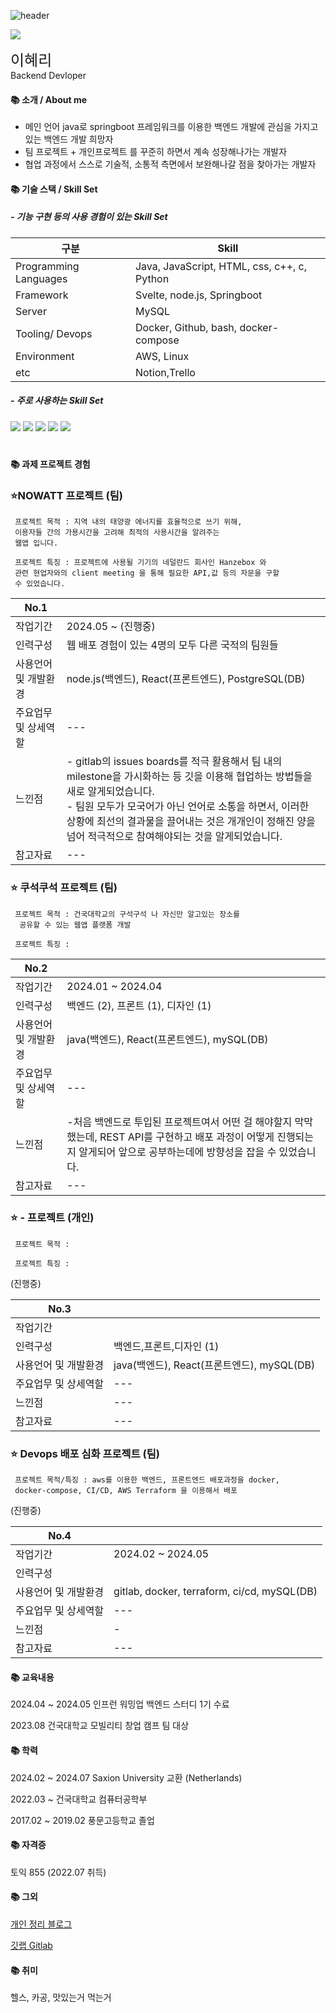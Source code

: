 ![header](https://capsule-render.vercel.app/api?type=wave&color=auto&text=Github%20Hyeri)

<!--horizontal divider(gradiant)-->
<img src="https://user-images.githubusercontent.com/73097560/115834477-dbab4500-a447-11eb-908a-139a6edaec5c.gif">


<span ><font size = "5"> 이혜리 </font> </span>
<br> Backend Devloper

#### 📚 소개 / About me

- 메인 언어 java로 springboot 프레임워크를 이용한 백엔드 개발에 관심을 가지고 있는 백엔드 개발 희망자
- 팀 프로젝트 + 개인프로젝트 를 꾸준히 하면서 계속 성장해나가는 개발자
- 협업 과정에서 스스로 기술적, 소통적 측면에서 보완해나갈 점을 찾아가는 개발자

#### 📚 기술 스택 / Skill Set

##### - 기능 구현 등의 사용 경험이 있는 Skill Set

| 구분 | Skill |
|---|---|
|Programming Languages |Java, JavaScript, HTML, css, c++, c, Python |
|Framework |Svelte, node.js, Springboot| 
| Server | MySQL |
|Tooling/ Devops |Docker, Github, bash, docker-compose |
|Environment |AWS, Linux |
|etc |Notion,Trello|

##### - 주로 사용하는 Skill Set

<img src="https://img.shields.io/badge/spring-6DB33F?style=for-the-badge&logo=spring&logoColor=white">
<img src="https://img.shields.io/badge/github-181717?style=for-the-badge&logo=github&logoColor=white">
<img src="https://img.shields.io/badge/mysql-4479A1?style=for-the-badge&logo=mysql&logoColor=white"> 
<img src="https://img.shields.io/badge/amazonaws-232F3E?style=for-the-badge&logo=amazonaws&logoColor=white"> 
<img src="https://img.shields.io/badge/node.js-339933?style=for-the-badge&logo=Node.js&logoColor=white">

<div align=center><h1> </h1></div>

#### 📚 과제 프로젝트 경험

### :star:NOWATT 프로젝트 (팀)

```
 프로젝트 목적 : 지역 내의 태양광 에너지를 효율적으로 쓰기 위해,
 이용자들 간의 가용시간을 고려해 최적의 사용시간을 알려주는
 웹앱 입니다.

 프로젝트 특징 : 프로젝트에 사용될 기기의 네덜란드 회사인 Hanzebox 와 
 관련 현업자와의 client meeting 을 통해 필요한 API,값 등의 자문을 구할 
 수 있었습니다.
```

| No.1 | |
|---|---|
|작업기간 | 2024.05 ~ (진행중) |
|인력구성 | 웹 배포 경험이 있는 4명의 모두 다른 국적의 팀원들|
|사용언어 및 개발환경 | node.js(백엔드), React(프론트엔드),  PostgreSQL(DB) | 
|주요업무 및 상세역할 | --- |
|느낀점 |- gitlab의 issues boards를 적극 활용해서 팀 내의 milestone을 가시화하는 등 깃을 이용해 협업하는 방법들을 새로 알게되었습니다.<br/>- 팀원 모두가 모국어가 아닌 언어로 소통을 하면서, 이러한 상황에 최선의 결과물을 끌어내는 것은 개개인이 정해진 양을 넘어 적극적으로 참여해야되는 것을 알게되었습니다.<br/> |
|참고자료 | --- |

### :star: 쿠석쿠석 프로젝트 (팀)

```
 프로젝트 목적 : 건국대학교의 구석구석 나 자신만 알고있는 장소를
  공유할 수 있는 웹앱 플랫폼 개발

 프로젝트 특징 : 
```

| No.2 | |
|---|---|
|작업기간 | 2024.01 ~ 2024.04 |
|인력구성 | 백엔드 (2), 프론트 (1), 디자인 (1)|
|사용언어 및 개발환경 | java(백엔드), React(프론트엔드),  mySQL(DB) | 
|주요업무 및 상세역할 | --- |
|느낀점 |-처음 백엔드로 투입된 프로젝트여서 어떤 걸 해야할지 막막했는데, REST API를 구현하고 배포 과정이 어떻게 진행되는지 알게되어 앞으로 공부하는데에 방향성을 잡을 수 있었습니다. |
|참고자료 | --- |

### :star:  - 프로젝트 (개인)
```
 프로젝트 목적 : 

 프로젝트 특징 : 
```
(진행중)

| No.3 | |
|---|---|
|작업기간 |  |
|인력구성 | 백엔드,프론트,디자인 (1) |
|사용언어 및 개발환경 | java(백엔드), React(프론트엔드),  mySQL(DB) | 
|주요업무 및 상세역할 | --- |
|느낀점 |--- |
|참고자료 | --- |

### :star: Devops 배포 심화 프로젝트 (팀)
```
 프로젝트 목적/특징 : aws를 이용한 백엔드, 프론트엔드 배포과정을 docker, 
 docker-compose, CI/CD, AWS Terraform 을 이용해서 배포  
```
(진행중)

| No.4 | |
|---|---|
|작업기간 | 2024.02 ~ 2024.05 |
|인력구성 | |
|사용언어 및 개발환경 | gitlab, docker, terraform, ci/cd,  mySQL(DB) | 
|주요업무 및 상세역할 | --- |
|느낀점 |- |
|참고자료 | --- |
#### 📚 교육내용

2024.04 ~ 2024.05 인프런 워밍업 백엔드 스터디 1기 수료

2023.08 건국대학교 모빌리티 창업 캠프 팀 대상 

#### 📚 학력

2024.02 ~ 2024.07 Saxion University 교환 (Netherlands)

2022.03 ~ 건국대학교 컴퓨터공학부 

2017.02 ~ 2019.02 풍문고등학교 졸업

#### 📚 자격증

토익 855 (2022.07 취득)

#### 📚 그외

[개인 정리 블로그](https://im-not-robot-0.tistory.com/)

[깃랩 Gitlab](https://gitlab.com/Hyer11ee)

#### 📚 취미

헬스, 카공, 맛있는거 먹는거

